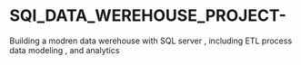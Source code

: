 # SQl_DATA_WEREHOUSE_PROJECT-
Building a modren data werehouse with SQL server , including ETL process data modeling , and analytics 
